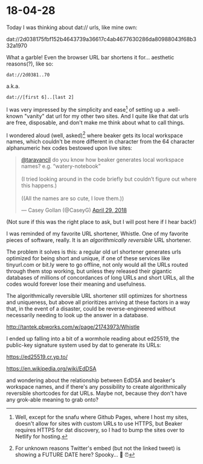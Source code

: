 # 18-04-28

Today I was thinking about dat:// urls, like mine own:

dat://2d038175fbf152b4643739a36617c4ab4677630286da80988043f68b332a1970

What a garble! Even the browser URL bar shortens it for... aesthetic reasons(?), like so:

`dat://2d0381..70`

a.k.a.

`dat://[first 6]..[last 2]`

I was very impressed by the simplicity and ease[^1] of setting up a .well-known "vanity" dat url for my other two sites. And I quite like that dat urls are free, disposable, and don't make me think about what to call things.

I wondered aloud (well, asked)[^2] where beaker gets its local workspace names, which couldn't be more different in character from the 64 character alphanumeric hex codes bestowed upon live sites:

<blockquote class="twitter-tweet" data-lang="en" markdown="1"><p lang="en" dir="ltr"><a href="https://twitter.com/taravancil?ref_src=twsrc%5Etfw">@taravancil</a> do you know how beaker generates local workspace names? e.g. “watery-notebook”<br><br>(I tried looking around in the code briefly but couldn’t figure out where this happens.) <br><br>((All the names are so cute, I love them.))</p>&mdash; Casey Gollan (@CaseyG) <a href="https://twitter.com/CaseyG/status/990421693129809920?ref_src=twsrc%5Etfw">April 29, 2018</a></blockquote>
<script async src="https://platform.twitter.com/widgets.js" charset="utf-8"></script>

(Not sure if this was the right place to ask, but I will post here if I hear back!)

I was reminded of my favorite URL shortener, Whistle. One of my favorite pieces of software, really. It is an _algorithmically reversible_ URL shortener.

The problem it solves is this: a regular old url shortener generates urls optimized for being short and unique, if one of these services like tinyurl.com or bit.ly were to go offline, not only would all the URLs routed through them stop working, but unless they released their gigantic databases of millions of concordances of long URLs and short URLs, all the codes would forever lose their meaning and usefulness.

The algorithmically reversible URL shortener still optimizes for shortness and uniqueness, but above all prioritizes arriving at these factors in a way that, in the event of a disaster, could be reverse-engineered without necessarily needing to look up the answer in a database.

http://tantek.pbworks.com/w/page/21743973/Whistle

I ended up falling into a bit of a wormhole reading about ed25519, the public-key signature system used by dat to generate its URLs:

https://ed25519.cr.yp.to/

https://en.wikipedia.org/wiki/EdDSA

and wondering about the relationship between EdDSA and beaker's workspace names, and if there's any possibility to create algorithmically reversible shortcodes for dat URLs. Maybe not, because they don't have any grok-able meaning to grab onto?

[^1]: Well, except for the snafu where Github Pages, where I host my sites, doesn't allow for sites with custom URLs to use HTTPS, but Beaker requires HTTPS for dat discovery, so I had to bump the sites over to Netlify for hosting.

[^2]: For unknown reasons Twitter's embed (but not the linked tweet) is showing a FUTURE DATE here? Spooky... 👻 ⏰
